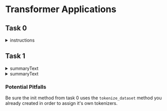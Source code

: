 # Transformer Applications

## Task 0

<details>
    <summary>instructions</summary>

Create the class `Dataset` that loads and preps a dataset for machine translation:


Class constructor `def __init__(self):`

creates the instance attributes:

* `data_train`, which contains the `ted_hrlr_translate/pt_to_en tf.data.Dataset train` split, loaded `as_supervided`

* `data_valid`, which contains the `ted_hrlr_translate/pt_to_en tf.data.Dataset validate` split, loaded `as_supervided`

* `tokenizer_pt` is the Portuguese tokenizer created from the training set

* `tokenizer_en` is the English tokenizer created from the training set

Create the instance method `def tokenize_dataset(self, data):` that creates sub-word tokenizers for our dataset:

* `data` is a `tf.data.Dataset` whose examples are formatted as a tuple `(pt, en)`

* `pt` is the `tf.Tensor` containing the Portuguese sentence

* `en` is the `tf.Tensor` containing the corresponding English sentence

* The maximum vocab size should be set to `2**15`

Returns: `tokenizer_pt`, `tokenizer_en`

* `tokenizer_pt` is the Portuguese tokenizer

* `tokenizer_en` is the English tokenizer

</details>

## Task 1

<details>
    <summary>summaryText</summary>
detailsText
</details>


<details>
    <summary>summaryText</summary>
detailsText
</details>


### Potential Pitfalls

Be sure the init method from task 0 uses the `tokenize_dataset` method you already created in order to assign it's own tokenizers.
